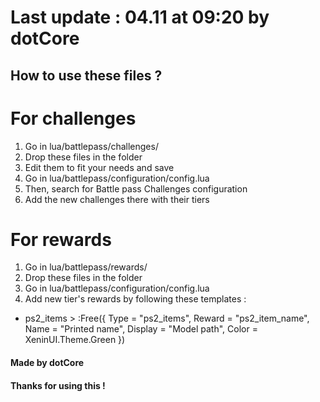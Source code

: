 # Last update : 04.11 at 09:20 by dotCore    
  
## How to use these files ?  

# For challenges
1) Go in lua/battlepass/challenges/ 
2) Drop these files in the folder
3) Edit them to fit your needs and save
4) Go in lua/battlepass/configuration/config.lua 
5) Then, search for Battle pass Challenges configuration
6) Add the new challenges there with their tiers
  
# For rewards
1) Go in lua/battlepass/rewards/
2) Drop these files in the folder
3) Go in lua/battlepass/configuration/config.lua 
4) Add new tier's rewards by following these templates :
- ps2_items > :Free({ Type = "ps2_items", Reward = "ps2_item_name", Name = "Printed name", Display = "Model path", Color = XeninUI.Theme.Green })

  
#### Made by dotCore  
#### Thanks for using this !  
